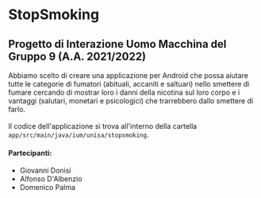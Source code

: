# StopSmoking
## Progetto di Interazione Uomo Macchina del Gruppo 9 (A.A. 2021/2022) 

Abbiamo scelto di creare una applicazione per Android che possa aiutare tutte le categorie di fumatori
(abituali, accaniti e saltuari) nello smettere di fumare cercando di mostrar loro i danni della nicotina
sul loro corpo e i vantaggi (salutari, monetari e psicologici) che trarrebbero dallo smettere di farlo.<br><br>
Il codice dell'applicazione si trova all'interno della cartella `app/src/main/java/ium/unisa/stopsmoking`.

#### Partecipanti:
- Giovanni Donisi
- Alfonso D'Albenzio
- Domenico Palma

